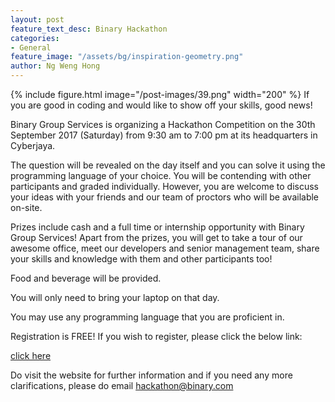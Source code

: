 ```yaml
---
layout: post
feature_text_desc: Binary Hackathon
categories:
- General
feature_image: "/assets/bg/inspiration-geometry.png"
author: Ng Weng Hong
---
```


{% include figure.html image="/post-images/39.png" width="200" %}
If you are good in coding and would like to show off your skills, good news!

Binary Group Services is organizing a Hackathon Competition on the 30th September 2017 (Saturday) from 9:30 am to 7:00 pm at its headquarters in Cyberjaya.

The question will be revealed on the day itself and you can solve it using the programming language of your choice. You will be contending with other participants and graded individually. However, you are welcome to discuss your ideas with your friends and our team of proctors who will be available on-site.

Prizes include cash and a full time or internship opportunity with Binary Group Services! Apart from the prizes, you will get to take a tour of our awesome office, meet our developers and senior management team, share your skills and knowledge with them and other participants too!

Food and beverage will be provided.

You will only need to bring your laptop on that day.

You may use any programming language that you are proficient in.

Registration is FREE! If you wish to register, please click the below link:

[click here](https://docs.google.com/forms/d/e/1FAIpQLSfiVU7zo_ldaBpx32xXi6PM25Ev3VhEA_bVyNB94utcESXAGw/viewform)

Do visit the website for further information and if you need any more clarifications, please do email hackathon@binary.com
